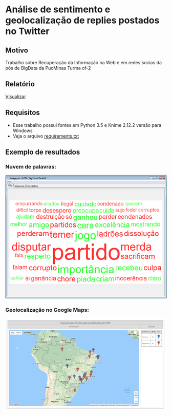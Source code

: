 # Análise de sentimento e geolocalização de replies postados no Twitter

## Motivo

Trabalho sobre Recuperação da Informação na Web e em redes socias da pós de BigData da PucMinas Turma of-2

## Relatório

<a href='https://github.com/rodrigoteodoro/ritrabalhofinal/blob/master/relatorio.pdf'>Visualizar</a>

## Requisitos

- Esse trabalho possui fontes em Python 3.5 e Knime 2.12.2 versão para Windows
- Veja o arquivo <a href='https://github.com/rodrigoteodoro/ritrabalhofinal/blob/master/requirements.txt'>requirements.txt</a>

## Exemplo de resultados

### Nuvem de palavras:

<img width=653px src="https://github.com/rodrigoteodoro/ritrabalhofinal/blob/master/knime/rede45.png">

### Geolocalização no Google Maps:

<img src="https://github.com/rodrigoteodoro/ritrabalhofinal/blob/master/knime/georede45.png">




